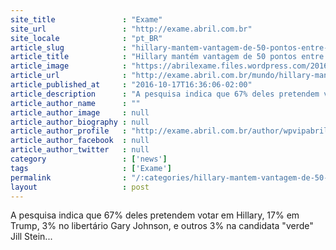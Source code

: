 ```yaml
---
site_title               : "Exame"
site_url                 : "http://exame.abril.com.br"
site_locale              : "pt_BR"
article_slug             : "hillary-mantem-vantagem-de-50-pontos-entre-hispanicos"
article_title            : "Hillary mantém vantagem de 50 pontos entre hispânicos"
article_image            : "https://abrilexame.files.wordpress.com/2016/10/size_960_16_9_trump-hillary2.jpg?quality=70&strip=all&w=960"
article_url              : "http://exame.abril.com.br/mundo/hillary-mantem-vantagem-de-50-pontos-entre-hispanicos/"
article_published_at     : "2016-10-17T16:36:06-02:00"
article_description      : "A pesquisa indica que 67% deles pretendem votar em Hillary, 17% em Trump, 3% no libertário Gary Johnson, e outros 3% na candidata 'verde' Jill Stein..."
article_author_name      : ""
article_author_image     : null
article_author_biography : null
article_author_profile   : "http://exame.abril.com.br/author/wpvipabril/"
article_author_facebook  : null
article_author_twitter   : null
category                 : ['news']
tags                     : ['Exame']
permalink                : "/:categories/hillary-mantem-vantagem-de-50-pontos-entre-hispanicos/"
layout                   : post
---
```


A pesquisa indica que 67% deles pretendem votar em Hillary, 17% em Trump, 3% no libertário Gary Johnson, e outros 3% na candidata "verde" Jill Stein...
